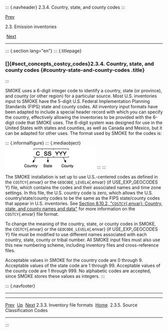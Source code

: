 ::: {.navheader}
2.3.4. Country, state, and county codes
:::

[Prev](ch02s03s03.html) 

2.3. Emission inventories

 [Next](ch02s03s05.html)

------------------------------------------------------------------------

::: {.section lang="en"}
::: {.titlepage}
<div>

<div>

### []{#sect_concepts_costcy_codes}2.3.4. Country, state, and county codes {#country-state-and-county-codes .title}

</div>

</div>
:::

SMOKE uses a 6-digit integer code to identify a country, state (or
province), and county (or other region) for a particular source. Most
U.S. inventories input to SMOKE have the 5-digit U.S. Federal
Implementation Planning Standards (FIPS) state and county codes. All
inventory input formats have been adapted to include a special header
record with which you can specify the country, effectively allowing the
inventories to be provided with the 6-digit code that SMOKE uses. The
6-digit system was designed for use in the United States with states and
counties, as well as Canada and Mexico, but it can be adapted for other
uses. The format used by SMOKE for the codes is:

::: {.informalfigure}
::: {.mediaobject}
![](images\concepts\costcy_html.jpg)
:::
:::

The SMOKE installation is set up to use U.S.-centered codes as defined
in the `COSTCY`{.envar} or the `GEOCODE_LEVEL4`{.envar} (if
USE\_EXP\_GEOCODES Y) file, which contains the codes and their
associated names and time zone settings. In this file, the U.S. country
code is zero, which allows the U.S. country/state/county codes to be the
same as the FIPS state/county codes that appear in U.S. inventories. See
[Section 8.10.2, "`COSTCY`{.envar}: Country, state, and county names and
data"](ch08s10s02.html "8.10.2. COSTCY: Country, state, and county names and data")
for more information on the `COSTCY`{.envar} file format.

To change the meaning of the country, state, or county codes in SMOKE,
the `COSTCY`{.envar} or the `GEOCODE_LEVEL4`{.envar} (if
USE\_EXP\_GEOCODES Y) file must be modified to use different names
associated with each country, state, county or tribal number. All SMOKE
input files must also use this new numbering scheme, including inventory
files and cross-reference files.

Acceptable values in SMOKE for the country code are 0 through 9.
Acceptable values of the state code are 1 through 99. Acceptable values
of the county code are 1 through 999. No alphabetic codes are accepted,
since SMOKE stores these values as integers.
:::

::: {.navfooter}

------------------------------------------------------------------------

  -------------------------------- -------------------- -------------------------------------
  [Prev](ch02s03s03.html)           [Up](ch02s03.html)                [Next](ch02s03s05.html)
  2.3.3. Inventory file formats     [Home](index.html)     2.3.5. Source Classification Codes
  -------------------------------- -------------------- -------------------------------------
:::
